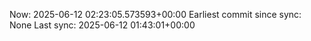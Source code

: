 Now: 2025-06-12 02:23:05.573593+00:00 Earliest commit since sync: None Last sync: 2025-06-12 01:43:01+00:00
